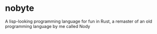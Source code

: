 # nobyte
A lisp-looking programming language for fun in Rust, a remaster of an old programming language by me called Nody

